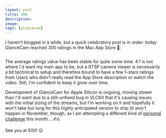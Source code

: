 ```yaml
---
layout: post
title: 300
description:
image:
tags: [glancecam]
---
```

I haven't blogged in a while, but a quick celebratory post is in order: today GlanceCam reached 300 ratings in the Mac App Store 🎉:

<p align="center">
	<img src="{{ site.baseurl }}/assets/images/blog/2021-11-02_300_glancecam_ratings/300_glancecam_ratings.png" alt="" data-position="center center" />
</p>

The average ratings value has been stable for quite some time. 4.1 is not where I'd want my main app to be, but a RTSP camera viewer is necessarily a bit technical to setup and therefore bound to have a few 1-stars ratings from Users who didn't really read the App Store description or watch the video. Still, I'm confident to keep it grow over time.

Development of GlanceCam for Apple Silicon is ongoing, moving slower than I'd want due to a still-unfixed bug in VLCKit that it's causing issues with the initial sizing of the streams, but I'm working on it and hopefully it won't take too long for this highly anticipated version to ship (it won't happen in November, though, as I am attempting a different kind of [personal challenge](https://twitter.com/cdf1982/status/1454671825309511680) this month... ✍️).

See you at 500! 😉